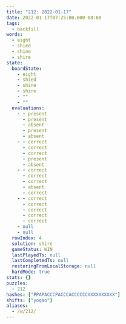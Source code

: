 ```yaml
---
title: "212: 2022-01-17"
date: 2022-01-17T07:25:00.000-08:00
tags:
  - backfill
words:
  - eight
  - shied
  - shine
  - shire
state:
  boardState:
    - eight
    - shied
    - shine
    - shire
    - ""
    - ""
  evaluations:
    - - present
      - present
      - absent
      - present
      - absent
    - - correct
      - correct
      - correct
      - present
      - absent
    - - correct
      - correct
      - correct
      - absent
      - correct
    - - correct
      - correct
      - correct
      - correct
      - correct
    - null
    - null
  rowIndex: 4
  solution: shire
  gameStatus: WIN
  lastPlayedTs: null
  lastCompletedTs: null
  restoringFromLocalStorage: null
  hardMode: true
stats: {}
puzzles:
  - 212
hashes: ["PPAPACCCPACCCACCCCCCXXXXXXXXXX"]
shifts: ["yoqao"]
aliases:
  - /w/212/
---
```

<!-- more -->
